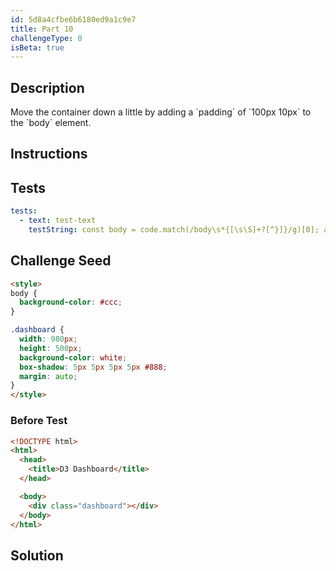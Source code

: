 ```yaml
---
id: 5d8a4cfbe6b6180ed9a1c9e7
title: Part 10
challengeType: 0
isBeta: true
---
```


## Description
<section id='description'>
Move the container down a little by adding a `padding` of `100px 10px` to the `body` element.
</section>

## Instructions
<section id='instructions'>
</section>

## Tests
<section id='tests'>

```yml
tests:
  - text: test-text
    testString: const body = code.match(/body\s*{[\s\S]+?[^}]}/g)[0]; assert(/padding\s*:\s*100px\s*10px\s*(;|})/g.test(body));

```

</section>

## Challenge Seed
<section id='challengeSeed'>
<div id='html-seed'>

```html
<style>
body {
  background-color: #ccc;
}

.dashboard {
  width: 980px;
  height: 500px;
  background-color: white;
  box-shadow: 5px 5px 5px 5px #888;
  margin: auto;
}
</style>
```

</div>


### Before Test
<div id='html-setup'>

```html
<!DOCTYPE html>
<html>
  <head>
    <title>D3 Dashboard</title>
  </head>

  <body>
    <div class="dashboard"></div>
  </body>
</html>
```

</div>
</section>


## Solution
<section id='solution'>

```js
```

</section>
